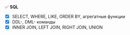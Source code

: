 :white_check_mark: __SQL__

- [X] SELECT, WHERE, LIKE, ORDER BY, агрегатные функции
- [X] DDL-, DML- команды
- [X] INNER JOIN, LEFT JOIN, RIGHT JOIN, UNION
